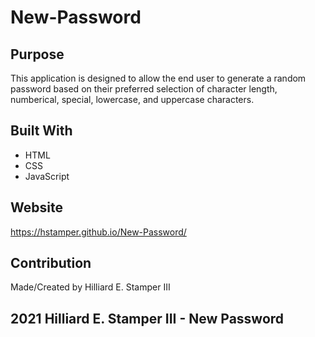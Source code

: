 # New-Password

## Purpose
This application is designed to allow the end user to generate a random password based on their preferred selection of character length, numberical, special, lowercase, and uppercase characters. 

## Built With
* HTML
* CSS
* JavaScript

## Website
https://hstamper.github.io/New-Password/

## Contribution
Made/Created by Hilliard E. Stamper III

## 2021 Hilliard E. Stamper III - New Password 